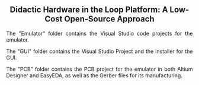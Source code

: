 <h2 align="center" style=>
Didactic Hardware in the Loop Platform: A Low-Cost Open-Source Approach
</h2>
<p class="margen" align="justify">
The "Emulator" folder contains the Visual Studio code projects for the emulator.
</p>
<p align="justify">
The "GUI" folder contains the Visual Studio Project and the installer for the GUI.
</p>
<p align="justify">
The "PCB" folder contains the PCB project for the emulator in both Altium Designer and EasyEDA, as well as the Gerber files for its manufacturing. 
</p>
